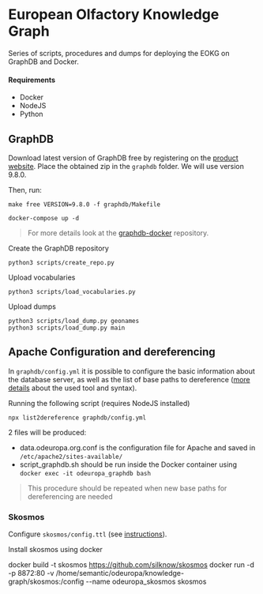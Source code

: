 # European Olfactory Knowledge Graph

Series of scripts, procedures and dumps for deploying the EOKG on GraphDB and Docker.

#### Requirements

- Docker
- NodeJS
- Python

## GraphDB

Download latest version of GraphDB free by registering on the [product website](https://www.ontotext.com/products/graphdb/graphdb-free/). Place the obtained zip in the `graphdb` folder.
We will use version 9.8.0.

Then, run:

    make free VERSION=9.8.0 -f graphdb/Makefile

    docker-compose up -d

> For more details look at the [graphdb-docker](https://github.com/Ontotext-AD/graphdb-docker#building-a-docker-image-based-on-the-free-edition) repository.

Create the GraphDB repository

    python3 scripts/create_repo.py

Upload vocabularies

    python3 scripts/load_vocabularies.py

Upload dumps

    python3 scripts/load_dump.py geonames
    python3 scripts/load_dump.py main

## Apache Configuration and dereferencing

In `graphdb/config.yml` it is possible to configure the basic information about the database server, as well as the list of base paths to dereference
([more details](https://github.com/pasqLisena/list2dereference) about the used tool and syntax).

Running the following script (requires NodeJS installed)

    npx list2dereference graphdb/config.yml

2 files will be produced:
- data.odeuropa.org.conf is the configuration file for Apache and saved in `/etc/apache2/sites-available/`
- script_graphdb.sh should be run inside the Docker container using `docker exec -it odeuropa_graphdb bash`

> This procedure should be repeated when new base paths for dereferencing are needed

### Skosmos

Configure `skosmos/config.ttl` (see [instructions](https://github.com/NatLibFi/Skosmos/wiki/Configuration)).

Install skosmos using docker

  docker build -t skosmos https://github.com/silknow/skosmos
  docker run -d -p 8872:80 -v /home/semantic/odeuropa/knowledge-graph/skosmos:/config --name odeuropa_skosmos skosmos
